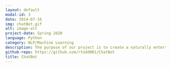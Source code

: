 ```yaml
---
layout: default
modal-id: 3
date: 2014-07-16
img: chatBot.gif
alt: image-alt
project-date: Spring 2020
language: Python
category: NLP/Machine Learning
description: The purpose of our project is to create a naturally entertaining chatbot. We allow the user to freely speak to the chatbot and hear it talk back. Additionally, the chatbot can handle commands to play games and check the weather. My role in this project was to develope the base code for connecting google's API's to our chatbot along with the chatbot game logic.
github-repo: https://github.com/rtodd001/ChatBot
title: ChatBot
---
```

